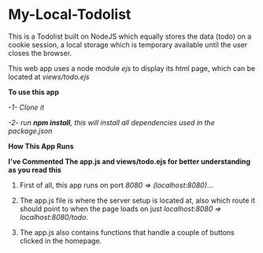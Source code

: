# My-Local-Todolist
This is a Todolist built on NodeJS which equally stores the data (todo) on a cookie session, a local storage which is temporary available until the user closes the browser.

This web app uses a node module *ejs* to display its html page, which can be located at *views/todo.ejs*


**To use this app**

*-1- Clone it*

*-2- run <b>npm install</b>, this will install all dependencies used in the package.json*


<b>How This App Runs</b>

**I've Commented The app.js and views/todo.ejs for better understanding as you read this**

1. First of all, this app runs on port *8080 => (localhost:8080)*...

2. The app.js file is where the server setup is located at, also which route it should point to when the page loads on just *localhost:8080 => localhost:8080/todo*.

3. The app.js also contains functions that handle a couple of buttons clicked in the homepage.